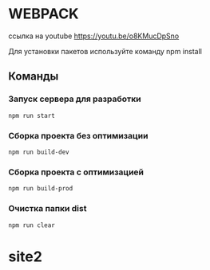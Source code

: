# WEBPACK

ссылка на youtube
https://youtu.be/o8KMucDpSno

Для установки пакетов используйте команду npm install

## Команды

### Запуск сервера для разработки
```shell
npm run start
```

### Сборка проекта без оптимизации
```shell
npm run build-dev
```

### Сборка проекта с оптимизацией
```shell
npm run build-prod
```

### Очистка папки dist
```shell
npm run clear
```
# site2

